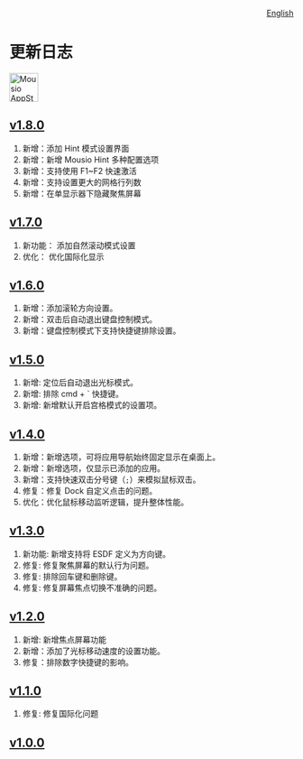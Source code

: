 <p align="right">
  <a href="./CHANGELOG.md">English</a>
</p>
<!--rehype:style=float: right; bottom: -36px; position: relative;-->

更新日志
===

<a target="_blank" href="https://apps.apple.com/app/mousio/6746747327" title="Mousio for macOS">
<img alt="Mousio AppStore" src="https://jaywcjlove.github.io/sb/download/macos.svg" height="51">
</a>

## [v1.8.0](https://github.com/jaywcjlove/mousio/releases/tag/v1.8.0)

1. 新增：添加 Hint 模式设置界面
2. 新增：新增 Mousio Hint 多种配置选项
3. 新增：支持使用 F1~F2 快速激活
4. 新增：支持设置更大的网格行列数
5. 新增：在单显示器下隐藏聚焦屏幕

## [v1.7.0](https://github.com/jaywcjlove/mousio/releases/tag/v1.7.0)

1. 新功能： 添加自然滚动模式设置
2. 优化： 优化国际化显示

## [v1.6.0](https://github.com/jaywcjlove/mousio/releases/tag/v1.6.0)

1. 新增：添加滚轮方向设置。
2. 新增：双击后自动退出键盘控制模式。
3. 新增：键盘控制模式下支持快捷键排除设置。

## [v1.5.0](https://github.com/jaywcjlove/mousio/releases/tag/v1.5.0)

1. 新增: 定位后自动退出光标模式。
2. 新增: 排除 cmd + \` 快捷键。
3. 新增: 新增默认开启宫格模式的设置项。

## [v1.4.0](https://github.com/jaywcjlove/mousio/releases/tag/v1.4.0)

1. 新增：新增选项，可将应用导航始终固定显示在桌面上。
2. 新增：新增选项，仅显示已添加的应用。
3. 新增：支持快速双击分号键（`;`）来模拟鼠标双击。
4. 修复：修复 Dock 自定义点击的问题。
5. 优化：优化鼠标移动监听逻辑，提升整体性能。

## [v1.3.0](https://github.com/jaywcjlove/mousio/releases/tag/v1.3.0)

1. 新功能: 新增支持将 ESDF 定义为方向键。
2. 修复: 修复聚焦屏幕的默认行为问题。
3. 修复: 排除回车键和删除键。
4. 修复: 修复屏幕焦点切换不准确的问题。

## [v1.2.0](https://github.com/jaywcjlove/mousio/releases/tag/v1.2.0)

1. 新增: 新增焦点屏幕功能
2. 新增：添加了光标移动速度的设置功能。
3. 修复：排除数字快捷键的影响。

## [v1.1.0](https://github.com/jaywcjlove/mousio/releases/tag/v1.1.0)

1. 修复: 修复国际化问题

## [v1.0.0](https://github.com/jaywcjlove/mousio/releases/tag/v1.0.0)